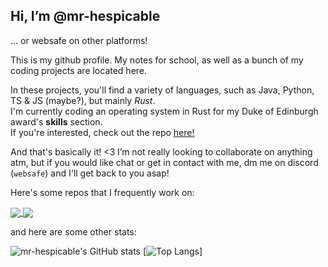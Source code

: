 ## Hi, I’m @mr-hespicable
... or websafe on other platforms!

This is my github profile. My notes for school, as well as a bunch of my coding projects are located here.

In these projects, you'll find a variety of languages, such as Java, Python, TS & JS (maybe?), but mainly _Rust_.  
I'm currently coding an operating system in Rust for my Duke of Edinburgh award's **skills** section.   
If you're interested, check out the repo [here!](https://mr-hespicable/sketchOS)

And that's basically it! <3 I’m not really looking to collaborate on anything atm, but if you would like chat or get in contact with me, dm me on discord (`websafe`) and I'll get back to you asap!

Here's some repos that I frequently work on:

<a href="https://github.com/mr-hespicable/sketchOS">
    <img align="center" src="https://github-readme-stats.vercel.app/api/pin/?username=mr-hespicable&repo=sketchOS&show_owner=true&theme=gruvbox" />
</a>
<a href="https://github.com/mr-hespicable/flipper">
    <img align="center" src="https://github-readme-stats.vercel.app/api/pin/?username=mr-hespicable&repo=flipper&show_owner=true&theme=gruvbox"/>
</a>

and here are some other stats:

![mr-hespicable's GitHub stats](https://github-readme-stats.vercel.app/api?username=mr-hespicable&theme=gruvbox) 
[![Top Langs](https://github-readme-stats.vercel.app/api/top-langs/?username=mr-hespicable&layout=pie)]
